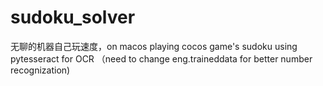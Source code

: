 # sudoku_solver
无聊的机器自己玩速度，on macos playing cocos game's sudoku
using pytesseract for OCR （need to change eng.traineddata for better number recognization)
